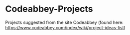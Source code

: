 # Codeabbey-Projects
Projects suggested from the site Codeabbey (found here: https://www.codeabbey.com/index/wiki/project-ideas-list)
